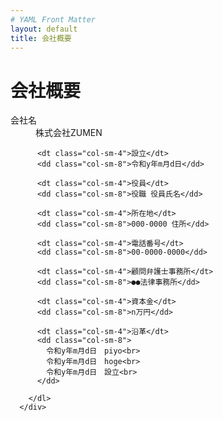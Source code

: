 ```yaml
---
# YAML Front Matter
layout: default
title: 会社概要
---
```


<div class="company">

<h1><i class="fas fa-building"></i> 会社概要</h1>
        <dl class="row">
          <dt class="col-sm-4">会社名</dt>
          <dd class="col-sm-8">株式会社ZUMEN</dd>

          <dt class="col-sm-4">設立</dt>
          <dd class="col-sm-8">令和y年m月d日</dd>

          <dt class="col-sm-4">役員</dt>
          <dd class="col-sm-8">役職 役員氏名</dd>

          <dt class="col-sm-4">所在地</dt>
          <dd class="col-sm-8">000-0000 住所</dd>

          <dt class="col-sm-4">電話番号</dt>
          <dd class="col-sm-8">00-0000-0000</dd>

          <dt class="col-sm-4">顧問弁護士事務所</dt>
          <dd class="col-sm-8">●●法律事務所</dd>

          <dt class="col-sm-4">資本金</dt>
          <dd class="col-sm-8">n万円</dd>

          <dt class="col-sm-4">沿革</dt>
          <dd class="col-sm-8">
            令和y年m月d日　piyo<br>
            令和y年m月d日　hoge<br>
            令和y年m月d日　設立<br>
          </dd>

        </dl>
      </div>
